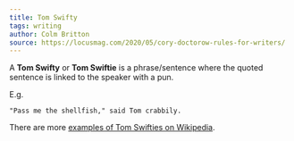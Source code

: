 ```yaml
---
title: Tom Swifty
tags: writing
author: Colm Britton
source: https://locusmag.com/2020/05/cory-doctorow-rules-for-writers/
---
```


A **Tom Swifty** or **Tom Swiftie** is a phrase/sentence where the quoted sentence is linked to the speaker with a pun.

E.g.

    "Pass me the shellfish," said Tom crabbily.

There are more [examples of Tom Swifties on Wikipedia](https://en.wikipedia.org/wiki/Tom_Swifty#Examples).
